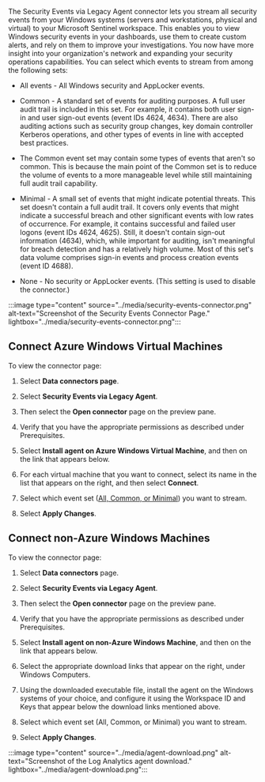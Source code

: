 The Security Events via Legacy Agent connector lets you stream all security events from your Windows systems (servers and workstations, physical and virtual) to your Microsoft Sentinel workspace. This enables you to view Windows security events in your dashboards, use them to create custom alerts, and rely on them to improve your investigations. You now have more insight into your organization's network and expanding your security operations capabilities. You can select which events to stream from among the following sets:

- All events - All Windows security and AppLocker events.

- Common - A standard set of events for auditing purposes. A full user audit trail is included in this set. For example, it contains both user sign-in and user sign-out events (event IDs 4624, 4634). There are also auditing actions such as security group changes, key domain controller Kerberos operations, and other types of events in line with accepted best practices.

- The Common event set may contain some types of events that aren't so common. This is because the main point of the Common set is to reduce the volume of events to a more manageable level while still maintaining full audit trail capability.

- Minimal - A small set of events that might indicate potential threats. This set doesn't contain a full audit trail. It covers only events that might indicate a successful breach and other significant events with low rates of occurrence. For example, it contains successful and failed user logons (event IDs 4624, 4625). Still, it doesn't contain sign-out information (4634), which, while important for auditing, isn't meaningful for breach detection and has a relatively high volume. Most of this set's data volume comprises sign-in events and process creation events (event ID 4688).

- None - No security or AppLocker events. (This setting is used to disable the connector.)

:::image type="content" source="../media/security-events-connector.png" alt-text="Screenshot of the Security Events Connector Page." lightbox="../media/security-events-connector.png":::

## Connect Azure Windows Virtual Machines

To view the connector page:

1. Select **Data connectors page**.

1. Select **Security Events via Legacy Agent**.

1. Then select the **Open connector** page on the preview pane.

1. Verify that you have the appropriate permissions as described under Prerequisites.

1. Select **Install agent on Azure Windows Virtual Machine**, and then on the link that appears below.

1. For each virtual machine that you want to connect, select its name in the list that appears on the right, and then select **Connect**.

1. Select which event set ([All, Common, or Minimal](/azure/sentinel/connect-windows-security-events?azure-portal=true)) you want to stream.

1. Select **Apply Changes**.

## Connect non-Azure Windows Machines

To view the connector page:

1. Select **Data connectors** page.

1. Select **Security Events via Legacy Agent**.

1. Then select the **Open connector** page on the preview pane.

1. Verify that you have the appropriate permissions as described under Prerequisites.

1. Select **Install agent on non-Azure Windows Machine**, and then on the link that appears below.

1. Select the appropriate download links that appear on the right, under Windows Computers.

1. Using the downloaded executable file, install the agent on the Windows systems of your choice, and configure it using the Workspace ID and Keys that appear below the download links mentioned above.

1. Select which event set (All, Common, or Minimal) you want to stream.

1. Select **Apply Changes**.

:::image type="content" source="../media/agent-download.png" alt-text="Screenshot of the Log Analytics agent download." lightbox="../media/agent-download.png":::
